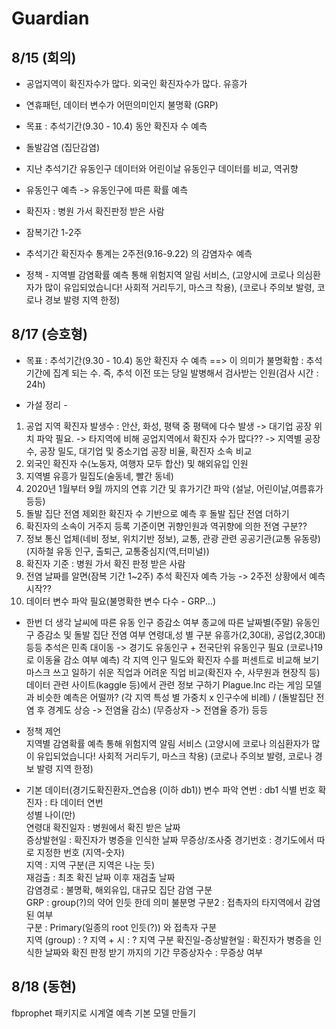 # Guardian

## 8/15 (회의)
  - 공업지역이 확진자수가 많다. 외국인 확진자수가 많다. 유흥가
  - 연휴패턴, 데이터 변수가 어떤의미인지 불명확 (GRP)
  - 목표 : 추석기간(9.30 - 10.4) 동안 확진자 수 예측
  - 돌발감염 (집단감염)
  - 지난 추석기간 유동인구 데이터와 어린이날 유동인구 데이터를 비교, 역귀향
  - 유동인구 예측 -> 유동인구에 따른 확률 예측
  - 확진자 : 병원 가서 확진판정 받은 사람
  - 잠복기간 1-2주
  - 추석기간 확진자수 통계는 2주전(9.16-9.22) 의 감염자수 예측

  - 정책 - 지역별 감염확률 예측 통해 위험지역 알림 서비스, (고양시에 코로나 의심환자가 많이 유입되었습니다! 사회적 거리두기, 마스크 착용), (코로나 주의보 발령, 코로나 경보 발령 지역 한정)

## 8/17 (승호형)
  - 목표 : 추석기간(9.30 - 10.4) 동안 확진자 수 예측
    ==> 이 의미가 불명확함 : 추석기간에 집계 되는 수. 
        즉, 추석 이전 또는 당일 발병해서 검사받는 인원(검사 시간 : 24h)  

 - 가설 정리 - 
1. 공업 지역 확진자 발생수 : 안산, 화성, 평택 중 평택에 다수 발생
   -> 대기업 공장 위치 파악 필요. 
   -> 타지역에 비해 공업지역에서 확진자 수가 많다?? 
   -> 지역별 공장 수, 공장 밀도, 대기업 및 중소기업 공장 비율, 확진자 소속 비교
2. 외국인 확진자 수(노동자, 여행자 모두 합산) 및 해외유입 인원 
3. 지역별 유흥가 밀집도(술동네, 빨간 동네)
4. 2020년 1월부터 9월 까지의 연휴 기간 및 휴가기간 파악
   (설날, 어린이날,여름휴가 등등) 
5. 돌발 집단 전염 제외한 확진자 수 기반으로 예측 후 돌발 집단 전염 더하기
6. 확진자의 소속이 거주지 등록 기준이면 귀향인원과 역귀향에 의한 전염 구분??  
7. 정보 통신 업체(네비 정보, 위치기반 정보), 
   교통, 관광 관련 공공기관(교통 유동량)
    (지하철 유동 인구, 출퇴근, 교통중심지(역,터미널))
8. 확진자 기준 : 병원 가서 확진 판정 받은 사람
9. 전염 날짜를 알면(잠복 기간 1~2주) 추석 확진자 예측 가능
   -> 2주전 상황에서 예측 시작?? 
10. 데이터 변수 파악 필요(불명확한 변수 다수 - GRP...)

- 한번 더 생각
날씨에 따른 유동 인구 증감소 여부
종교에 따른 날짜별(주말) 유동인구 증감소 및 돌발 집단 전염 여부
연령대,성 별 구분 유흥가(2,30대), 공업(2,30대) 등등
추석은 민족 대이동 -> 경기도 유동인구 + 전국단위 유동인구 필요 (코로나19로 이동율 감소 여부 예측)
각 지역 인구 밀도와 확진자 수를 퍼센트로 비교해 보기
마스크 쓰고 일하기 쉬운 직업과 어려운 직업 비교(확진자 수, 사무원과 현장직 등) 
데이터 관련 사이트(kaggle 등)에서 관련 정보 구하기
Plague.Inc 라는 게임 모델과 비슷한 예측은 어떨까?
  (각 지역 특성 별 가중치 x 인구수에 비례) / 
  (돌발집단 전염 후 경계도 상승 ->  전염율 감소) 
  (무증상자 -> 전염율 증가) 등등

- 정책 제언  
지역별 감염확률 예측 통해 위험지역 알림 서비스
(고양시에 코로나 의심환자가 많이 유입되었습니다! 사회적 거리두기, 마스크 착용)
(코로나 주의보 발령, 코로나 경보 발령 지역 한정)

- 기본 데이터(경기도확진환자_연습용 (이하 db1)) 변수 파악
연번	: db1 식별 번호
확진자 : 타 데이터 연번	
성별
나이(만)	
연령대	
확진일자 : 병원에서 확진 받은 날짜	
증상발현일 : 확진자가 병증을 인식한 날짜	
무증상/조사중	
경기번호 : 경기도에서 따로 지정한 번호 (지역-숫자)	
지역 : 지역 구분(큰 지역은 나눈 듯)	
재검출 : 최초 확진 날짜 이후 재검출 날짜	
감염경로 : 불명확, 해외유입, 대규모 집단 감염 구분	
GRP	: group(?)의 약어 인듯 한데 의미 불분명
구분2 : 접촉자의 타지역에서 감염 된 여부	
구분 : Primary(일종의 root 인듯(?)) 와 접촉자 구분	
지역 (group) : ?
지역 + 시 : ? 지역 구분
확진일-증상발현일 : 확진자가 병증을 인식한 날짜와 확진 판정 받기 까지의 기간
무증상자수 : 무증상 여부

## 8/18 (동현)
fbprophet 패키지로 시계열 예측 기본 모델 만들기
